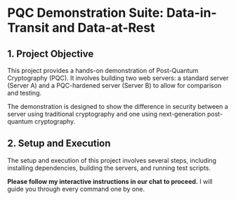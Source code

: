 # PQC Demonstration Suite: Data-in-Transit and Data-at-Rest

## 1. Project Objective

This project provides a hands-on demonstration of Post-Quantum Cryptography (PQC). It involves building two web servers: a standard server (Server A) and a PQC-hardened server (Server B) to allow for comparison and testing.

The demonstration is designed to show the difference in security between a server using traditional cryptography and one using next-generation post-quantum cryptography.

## 2. Setup and Execution

The setup and execution of this project involves several steps, including installing dependencies, building the servers, and running test scripts.

**Please follow my interactive instructions in our chat to proceed.** I will guide you through every command one by one.
